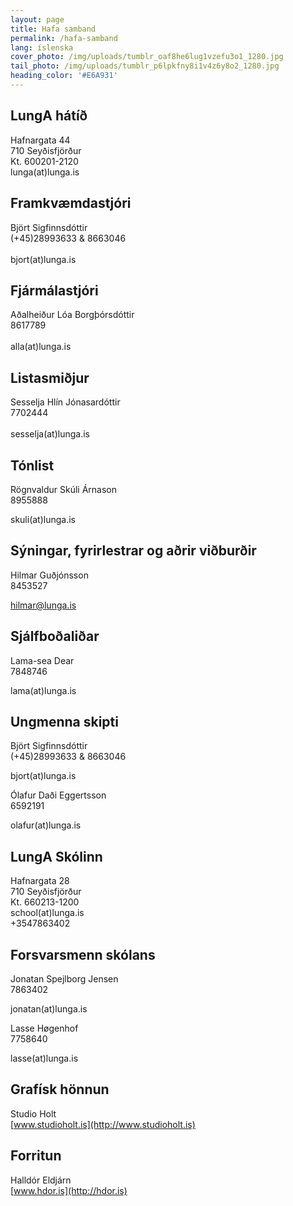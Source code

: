 ```yaml
---
layout: page
title: Hafa samband
permalink: /hafa-samband
lang: íslenska
cover_photo: /img/uploads/tumblr_oaf8he6lug1vzefu3o1_1280.jpg
tail_photo: /img/uploads/tumblr_p6lpkfny8i1v4z6y8o2_1280.jpg
heading_color: '#E6A931'
---
```

## LungA hátíð

Hafnargata 44<br>
710 Seyðisfjörður<br>
Kt. 600201-2120<br>
lunga(at)lunga.is<br>


## Framkvæmdastjóri

Björt Sigfinnsdóttir<br>
(+45)28993633 & 8663046<br>\
bjort(at)lunga.is

## Fjármálastjóri

Aðalheiður Lóa Borgþórsdóttir<br>
8617789<br>\
alla(at)lunga.is

## Listasmiðjur

Sesselja Hlín Jónasardóttir<br>
7702444<br>\
sesselja(at)lunga.is

## Tónlist

Rögnvaldur Skúli Árnason<br>
8955888<br>

skuli(at)lunga.is

## Sýningar, fyrirlestrar og aðrir viðburðir

Hilmar Guðjónsson<br>
8453527<br>

hilmar@lunga.is

## Sjálfboðaliðar

Lama-sea Dear<br>
7848746<br>

lama(at)lunga.is

## Ungmenna skipti

Björt Sigfinnsdóttir<br>
(+45)28993633 & 8663046<br>

bjort(at)lunga.is

Ólafur Daði Eggertsson<br>
6592191<br>

olafur(at)lunga.is

## LungA Skólinn

Hafnargata 28<br>
710 Seyðisfjörður<br>
Kt. 660213-1200<br>
school(at)lunga.is<br>
+3547863402

## Forsvarsmenn skólans

Jonatan Spejlborg Jensen<br>
7863402<br>

jonatan(at)lunga.is

Lasse Høgenhof<br>
7758640<br>

lasse(at)lunga.is

## Grafísk hönnun

Studio Holt<br>
[www.studioholt.is](http://www.studioholt.is)

## Forritun

Halldór Eldjárn<br>
[www.hdor.is](http://hdor.is)
